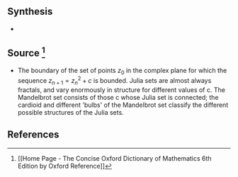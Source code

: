 ## Synthesis
- 
## Source [^1]
- The boundary of the set of points $z_0$ in the complex plane for which the sequence $z_{n+1}=z_n^2 + c$ is bounded. Julia sets are almost always fractals, and vary enormously in structure for different values of c. The Mandelbrot set consists of those c whose Julia set is connected; the cardioid and different 'bulbs' of the Mandelbrot set classify the different possible structures of the Julia sets. 
## References

[^1]: [[Home Page - The Concise Oxford Dictionary of Mathematics 6th Edition by Oxford Reference]]
